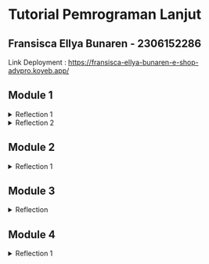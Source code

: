 # Tutorial Pemrograman Lanjut
## Fransisca Ellya Bunaren - 2306152286
Link Deployment : https://fransisca-ellya-bunaren-e-shop-advpro.koyeb.app/

## Module 1

<details>
<summary>Reflection 1</summary>

> You already implemented two new features using Spring Boot. Check again your source code
and evaluate the coding standards that you have learned in this module. Write clean code
principles and secure coding practices that have been applied to your code.  If you find any
mistake in your source code, please explain how to improve your code.

<br><b>Clean code</b>
1. Meaningful Names
   Nama variabel harus deskriptif, memiliki makna, menghindari <i>number-series</i> contoh a1, dan menghindari encodings. Contohnya :
```
private List<Product> productData = new ArrayList<>();
```
Product Data memiliki makna data-data produk sehingga menggunakan ArrayList.

2. Function
   Fungsi harus melakukan satu hal, memiliki deskriptif nama, tidak memiliki efek, dan <i>Command Query Separation</i>. Contohnya :
```
public void delete(Product product) {
    productData.remove(product);
}
```

3. Comments
   Comments harus menjelaskan kode tidak mengulang penjelasan variabel. Contohnya :
```   
/**
 * Fungsi ini memanggil halaman create product dengan metode get
 */
@GetMapping("/create")
public String createProductPage(Model model) {
    Product product = new Product();
    model.addAttribute("product", product);
    return "createProduct";
}
```

4. Objects and Data Structure
   Menyembunyikan struktur internal untuk mengexposed-nya menggunakan method getter dan setter. Contoh :
```
package id.ac.ui.cs.advprog.eshop.model;

import lombok.Setter;
import lombok.Getter;

@Getter @Setter
public class Product {
    private static int counter = 0;
    private String productId;
    private String productName;
    private int productQuantity;

    public Product() {
        this.productId = Integer.toString(counter++);
    }

    public String getProductId() {
        return productId;
    }

    public String getProductName() {
        return productName;
    }

    public int getProductQuantity() {
        return productQuantity;
    }
}
```

5. Error Handling
   Menggunakan Exceptions daripada mengembalikan kode.
```
public String createProductPost(@ModelAttribute Product product, Model model) {
    try{
        service.create(product);
        return "redirect:list";
    } catch (IllegalArgumentException e) {
        model.addAttribute("error", e.getMessage());
        return "createProduct";
    }
}
```

<b>Secure Coding</b>
Terdapat input validation untuk memvalidasi input, seperti hanya angka saja dan nama tidak boleh hanya spasi.

### Mistake in my code
* Cara untuk mencari id masih tidak efektif yang berakibat untuk mencari product menggunakan ID tidak efektif. Peningkatan yang bisa dilakukan adalah menggunakan HashMap agar pencarian ID lebih cepat.

</details>

<details>
<summary>Reflection 2</summary>

>After writing the unit test, how do you feel? How many unit tests should be made in a
class? How to make sure that our unit tests are enough to verify our program? It would be
good if you learned about code coverage. Code coverage is a metric that can help you
understand how much of your source is tested. If you have 100% code coverage, does
that mean your code has no bugs or errors?

Dengan unit tests, tentu membawa rasa percaya diri karena membantu untuk menangkap error. Dalam satu class, unit test dapat sangat banyak tergantung dengan kompleksitas program. Umumnya, unit test harus meng-cover semua method setidaknya satu, meng-test scenario yang berbeda, dan mengikuti SRP (single responsibility). Sebanyak 100% code coverage tidak menunjukkan bahwa kode free bugs karena coverage hanya mengecek jika kode dijalankan, tidak menjamin semua edge cases dan kasus sesungguhnya ditest, dan beberapa error dapat terjadi karena interaksi yang tidak sesuai ekspektasi.

>Suppose that after writing the CreateProductFunctionalTest.java along with the
corresponding test case, you were asked to create another functional test suite that
verifies the number of items in the product list. You decided to create a new Java class
similar to the prior functional test suites with the same setup procedures and instance
variables.
What do you think about the cleanliness of the code of the new functional test suite? Will
the new code reduce the code quality? Identify the potential clean code issues, explain
the reasons, and suggest possible improvements to make the code cleaner!

Membuat kelas Java baru untuk memverifikasi jumlah item dalam daftar produk dengan menduplikasi prosedur setup dan variabel instance dapat menyebabkan masalah kebersihan kode. Meskipun tujuannya adalah untuk menjaga struktur suite pengujian, pendekatan ini dapat menyebabkan redundansi kode, yang mengurangi kualitas kode secara keseluruhan.
</br><b>Potensi Masalah Clean Code : </b>
1. Duplikasi Kode
   Jika prosedur setup dan variabel instance diulang di beberapa kelas pengujian, hal ini menyebabkan redundansi.
2. Melanggar Prinsip DRY (Don't Repeat Yourself)
   Menulis ulang logika setup yang serupa di berbagai kelas pengujian bertentangan dengan prinsip DRY.
3. Mengurangi Maintainability (Kemudahan Pemeliharaan)
   Semakin banyak kode yang diduplikasi, semakin sulit untuk diperbarui, diperbaiki, atau direfaktor.
4. Kemungkinan Melanggar Prinsip Single Responsibility (SRP)
   Jika kelas pengujian baru memiliki terlalu banyak tanggung jawab di luar verifikasi jumlah produk, perlu dilakukan refactoring menjadi test case yang lebih fokus.

<b>Saran untuk Membuat Kode Lebih Bersih : </b>
1. Ekstrak Logika Setup Umum ke dalam Kelas Pengujian Dasar (Base Test Class)
2. Gunakan Kembali Metode Umum dalam Suite Pengujian Fungsional
3. Gunakan Pengujian Parameterized (Parameterized Tests)
4. Gunakan Page Object Model (POM) untuk Struktur Pengujian yang Lebih Baik
</details>

## Module 2
<details>
<summary>Reflection 1</summary>
1. List the code quality issue(s) that you fixed during the exercise and explain your strategy 
on fixing them. <br>
   <br> - Menghapus modifier public di `ProductService.java` karena berupa interface
   <br> - Menghapus import yang tidak digunakan
   <br> - Menghapus Code Duplication
   <br> - Meningkatkan test coverage dengan skenario yang lebih lengkap

2. Look at your CI/CD workflows (GitHub)/pipelines (GitLab). Do you think the current 
implementation has met the definition of Continuous Integration and Continuous 
Deployment? Explain the reasons (minimum 3 sentences)! <br><br>
Continuous Integration merupakan penggabungan perubahan kode dari berbagai pengembang ke dalam satu proyek perangkat lunak secara otomatis, seperti pada project ini, saya menggunakan `scorecard.yml`, `ci.yml`, dan `cmd.yml` di file `.github\workflows`. Setiap commit akan memicu untuk menjalankan test suite dan menganalisis isu keamanan. Continuous Deployment adalah pengembangan perangkat lunak yang mengotomatisasi proses pengujian dan pengiriman perangkat lunak ke pengguna. Continuous Deployment (CD) adalah praktik pengembangan perangkat lunak yang mengotomatisasi proses deployement ke suatu server tertentu. Implementasi yang telah dilakukan adalah pembuatan script `deploy.yml` sehingga aplikasi akan otomatis deploy setiap kali push ke branch master. 
</details>

## Module 3
<details>
<summary>Reflection</summary>

>1) Explain what principles you apply to your project!
* Single Responsibility Principle (SRP)
Saya mengimplementasikan SRP dengan memisahkan tanggung jawab antara class `ProductController` dengan `CarController` sehingga setiap class hanya berinteraksi dengan satu model. 
* Open-Closed Principle (OCP)
Untuk menghindari modifikasi kode lama, saya menggunakan ekstensi dari Model `Product` dan `Car` untuk menambahkan fungsionalitas baru.
* Liskov Substitution Principle (LSP)
Saya sudah menerapkan prinsip LSP pada `ProductService` dengan `ProductServiceImpl` atau `CarService` dengan `CarServiceImpl`. Dengan ini, subclass `ProductServiceImpl` dapat menggantikan superclass `ProductService` begitu juga dengan `CarService` dan `CarServiceImpl`
* Interface Segregation Principle (ISP)
Saya sudah menerapkan princip ISP dengan memisahkan Interface di `CarService` dan `ProductService` sehingga class `ProductServiceImpl` dan `CarServiceImpl` dapat mengimplementasikan interface yang diperlukan saja.
* Depedency Inversion Principle (DIP)
Saya menerapkan prinsip DIP dengan mendeklarasikan `ProductService` sebagai dependency dalam ProductController, bukan menggunakan implementasi konkretnya (ProductServiceImpl). Dependency injection memastikan ProductController tidak bergantung langsung pada implementasi spesifik sehingga memudahkan penggantian atau pengujian dengan mock.

>2) Explain the advantages of applying SOLID principles to your project with examples.
* Kode lebih mudah dipahami dan dirawatkarena setiap class hanya memiliki satu tanggung jawab utama. Contoh pemisahan tanggung jawab antara class `ProductController` dengan `CarController`.
* Memudahkan penambahan fitur baru sehingga tidak perlu mengubah kode lama cukup menambahkan ekstensi. Contoh model `Product` dan `Car` yang dapat diextensi seperti di `ProductRepository` dan `CarRepository`
* Memastikan subclass bisa digunakan tanpa mengubah program sehingga subclass harus bisa menggantikan superclass tanpa mengubah perilaku program. Contoh subclass `ProductServiceImpl` dapat menggantikan superclass `ProductService`.
* Kode tidak terlalu berat dan mudah digunakan. Contoh pemisahan interface di `CarService` dan `ProductService`.
* Memudahkan testing dan menghindari ketergantungan yang kuat. Jika ProductController langsung menggunakan ProductServiceImpl, maka sulit untuk mengganti implementasi atau melakukan unit testing. Dengan DIP, kita gunakan interface ProductService sehingga kita bisa mengganti implementasinya dengan mudah.

>3) Explain the disadvantages of not applying SOLID principles to your project with examples.

Jika dalam project ini, saya tidak mengimplementasikan SOLID principles. Maka, sulit untuk untuk memantain kode dan menambahkan fitur baru, rentan terhadap bug yang tidak terduga, class harus mengimplementasikan metode yang tidak diperlukan, dan sulit untuk melakukan testing. Jika satu class memiliki terlalu banyak tanggung jawab, setiap perubahan kecil dapat menyebabkan efek samping yang tidak terduga. Contoh jika `ProductController` dan `CarController` masih dalam satu file. Terdapat pewarisan atribut atau method yang tidak diperkukan. Selain itu, perubahan pada suatu method dapat berpengaruh terhadap method di class lain.

</details>

## Module 4
<details>
<summary>Reflection 1</summary>

> Reflect based on Percival (2017) proposed self-reflective questions (in “Principles and Best Practice of Testing” submodule, chapter “Evaluating Your Testing Objectives”), whether this
TDD flow is useful enough for you or not. If not, explain things that you need to do next time you make more tests.

TDD (Test-Driven Development) berguna karena dapat membantu dalam desain dan pemahaman kode dan meningkatkan fungsionalitas kode sebelum mengimplementasikannya. Dengan menulis tes terlebih dahulu, saya memiliki gambaran yang lebih jelas mengenai bagaimana kode seharusnya berfungsi, sehingga dapat menghindari banyak kesalahan sejak awal. Selain itu, TDD membantu meningkatkan kualitas dan keandalan kode karena setiap perubahan dapat segera diuji untuk memastikan tidak ada fungsionalitas yang rusak. Dalam jangka panjang, TDD juga mempermudah pemeliharaan kode, karena jika ada penambahan fitur di masa depan, tes yang sudah ada dapat digunakan untuk mendeteksi kemungkinan bug atau regresi.

> You have created unit tests in Tutorial. Now reflect whether your tests have successfully followed F.I.R.S.T. principle or not. If not, explain things that you need to do the next time you
create more tests.

* Fast
  Tes saya memenuhi prinsip Fast karena unit test berjalan dengan cepat dan dapat dieksekusi berulang kali tanpa memperlambat proses pengembangan. Saya memastikan kecepatan ini dengan menggunakan mocking untuk menghindari ketergantungan pada database.
* Isolated / Independent 
Test yang saya buat sudah independent karena jika satu tes gagal, tidak mempengaruhi tes lainnya. Saya menggunakan `setUp` untuk membuat dummy dan `mock` objek sebelum adanya testcase sehingga mengurangi adanya duplikasi.
* Repeatable
  Karena sudah memenuhi prinsip Isolated, kode saya juga mematuhi prinsip Repeatable. Setiap kali dijalankan, hasil pengujian akan selalu sama karena tidak bergantung pada faktor eksternal seperti waktu atau koneksi jaringan.
* Self-Validating
  Tes saya bersifat Self-Validating, di mana setiap pengujian memiliki assertion yang jelas, memastikan apakah tes lulus atau gagal tanpa memerlukan pemeriksaan manual. Saya juga memastikan bahwa setiap test case hanya mencakup satu skenario untuk memudahkan debugging.
* Timely
  Tes saya sudah mencakup happy path dan unhappy path. Saya menulis tes secara paralel dengan implementasi kode sehingga dapat mendukung pengembangan berbasis pengujian (TDD). Hal ini membantu memastikan bahwa fitur yang dikembangkan selalu memiliki cakupan pengujian yang baik sebelum digunakan.

</details>